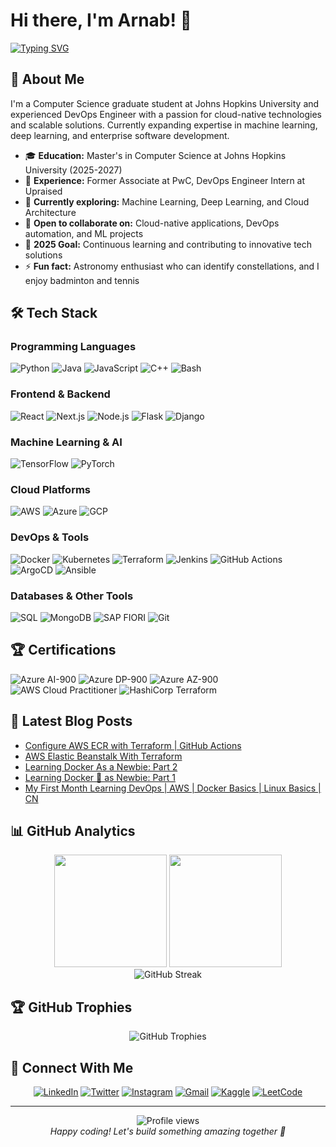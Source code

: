 # Hi there, I'm Arnab! 👋

[![Typing SVG](https://readme-typing-svg.herokuapp.com?font=Fira+Code&color=58A6FF&size=22&width=440&lines=Machine+Learning;DevOps+Enthusiast;Open+Source+Contributor;Always+Learning+Something+New)](https://git.io/typing-svg)

## 🚀 About Me

I'm a Computer Science graduate student at Johns Hopkins University and experienced DevOps Engineer with a passion for cloud-native technologies and scalable solutions. Currently expanding expertise in machine learning, deep learning, and enterprise software development.

- 🎓 **Education:** Master's in Computer Science at Johns Hopkins University (2025-2027)
- 💼 **Experience:** Former Associate at PwC, DevOps Engineer Intern at Upraised
- 🔭 **Currently exploring:** Machine Learning, Deep Learning, and Cloud Architecture
- 👯 **Open to collaborate on:** Cloud-native applications, DevOps automation, and ML projects
- 🎯 **2025 Goal:** Continuous learning and contributing to innovative tech solutions
- ⚡ **Fun fact:** Astronomy enthusiast who can identify constellations, and I enjoy badminton and tennis

## 🛠️ Tech Stack

### Programming Languages
![Python](https://img.shields.io/badge/Python-3776AB?style=for-the-badge&logo=python&logoColor=white)
![Java](https://img.shields.io/badge/Java-ED8B00?style=for-the-badge&logo=openjdk&logoColor=white)
![JavaScript](https://img.shields.io/badge/JavaScript-F7DF1E?style=for-the-badge&logo=javascript&logoColor=black)
![C++](https://img.shields.io/badge/C%2B%2B-00599C?style=for-the-badge&logo=c%2B%2B&logoColor=white)
![Bash](https://img.shields.io/badge/Bash-4EAA25?style=for-the-badge&logo=gnubash&logoColor=white)

### Frontend & Backend
![React](https://img.shields.io/badge/React-20232A?style=for-the-badge&logo=react&logoColor=61DAFB)
![Next.js](https://img.shields.io/badge/Next-black?style=for-the-badge&logo=next.js&logoColor=white)
![Node.js](https://img.shields.io/badge/Node.js-43853D?style=for-the-badge&logo=node.js&logoColor=white)
![Flask](https://img.shields.io/badge/Flask-000000?style=for-the-badge&logo=flask&logoColor=white)
![Django](https://img.shields.io/badge/Django-092E20?style=for-the-badge&logo=django&logoColor=white)

### Machine Learning & AI
![TensorFlow](https://img.shields.io/badge/TensorFlow-FF6F00?style=for-the-badge&logo=tensorflow&logoColor=white)
![PyTorch](https://img.shields.io/badge/PyTorch-EE4C2C?style=for-the-badge&logo=pytorch&logoColor=white)

### Cloud Platforms
![AWS](https://img.shields.io/badge/AWS-232F3E?style=for-the-badge&logo=amazon-aws&logoColor=white)
![Azure](https://img.shields.io/badge/Microsoft_Azure-0089D0?style=for-the-badge&logo=microsoft-azure&logoColor=white)
![GCP](https://img.shields.io/badge/Google_Cloud-4285F4?style=for-the-badge&logo=google-cloud&logoColor=white)

### DevOps & Tools
![Docker](https://img.shields.io/badge/Docker-2496ED?style=for-the-badge&logo=docker&logoColor=white)
![Kubernetes](https://img.shields.io/badge/Kubernetes-326ce5?style=for-the-badge&logo=kubernetes&logoColor=white)
![Terraform](https://img.shields.io/badge/Terraform-623CE4?style=for-the-badge&logo=terraform&logoColor=white)
![Jenkins](https://img.shields.io/badge/Jenkins-D24939?style=for-the-badge&logo=jenkins&logoColor=white)
![GitHub Actions](https://img.shields.io/badge/GitHub_Actions-2088FF?style=for-the-badge&logo=github-actions&logoColor=white)
![ArgoCD](https://img.shields.io/badge/Argo%20CD-EF7B4D?style=for-the-badge&logo=argo&logoColor=white)
![Ansible](https://img.shields.io/badge/Ansible-EE0000?style=for-the-badge&logo=ansible&logoColor=white)

### Databases & Other Tools
![SQL](https://img.shields.io/badge/PostgreSQL-316192?style=for-the-badge&logo=postgresql&logoColor=white)
![MongoDB](https://img.shields.io/badge/MongoDB-4EA94B?style=for-the-badge&logo=mongodb&logoColor=white)
![SAP FIORI](https://img.shields.io/badge/SAP_FIORI-0FAAFF?style=for-the-badge&logo=sap&logoColor=white)
![Git](https://img.shields.io/badge/Git-F05032?style=for-the-badge&logo=git&logoColor=white)

## 🏆 Certifications

![Azure AI-900](https://img.shields.io/badge/Microsoft-AI--900-0089D0?style=for-the-badge&logo=microsoft-azure&logoColor=white)
![Azure DP-900](https://img.shields.io/badge/Microsoft-DP--900-0089D0?style=for-the-badge&logo=microsoft-azure&logoColor=white)
![Azure AZ-900](https://img.shields.io/badge/Microsoft-AZ--900-0089D0?style=for-the-badge&logo=microsoft-azure&logoColor=white)
![AWS Cloud Practitioner](https://img.shields.io/badge/AWS-Cloud_Practitioner-232F3E?style=for-the-badge&logo=amazon-aws&logoColor=white)
![HashiCorp Terraform](https://img.shields.io/badge/HashiCorp-Terraform_Associate-623CE4?style=for-the-badge&logo=terraform&logoColor=white)


## 📝 Latest Blog Posts

<!-- BLOG-POST-LIST:START -->
- [Configure AWS ECR with Terraform | GitHub Actions](https://itisaby.hashnode.dev/configure-aws-ecr-with-terraform-github-actions)
- [AWS Elastic Beanstalk With Terraform](https://itisaby.hashnode.dev/aws-elastic-beanstalk-with-terraform)
- [Learning Docker As a Newbie: Part 2](https://itisaby.hashnode.dev/learning-docker-as-a-newbie-part-2)
- [Learning Docker 🐋 as Newbie: Part 1](https://itisaby.hashnode.dev/learning-docker-as-newbie-part-1)
- [My First Month Learning DevOps | AWS | Docker Basics | Linux Basics | CN](https://itisaby.hashnode.dev/my-first-month-learning-devops)
<!-- BLOG-POST-LIST:END -->

## 📊 GitHub Analytics

<div align="center">
  <img height="180em" src="https://github-readme-stats.vercel.app/api?username=itisaby&show_icons=true&theme=github_dark&include_all_commits=true&count_private=true"/>
  <img height="180em" src="https://github-readme-stats.vercel.app/api/top-langs/?username=itisaby&layout=compact&theme=github_dark"/>
</div>

<div align="center">
  <img src="https://github-readme-streak-stats.herokuapp.com/?user=itisaby&theme=github-dark-blue" alt="GitHub Streak" />
</div>

## 🏆 GitHub Trophies

<div align="center">
  <img src="https://github-profile-trophy.vercel.app/?username=itisaby&theme=darkhub&no-frame=true&column=7" alt="GitHub Trophies" />
</div>

## 🤝 Connect With Me

<div align="center">

[![LinkedIn](https://img.shields.io/badge/LinkedIn-0077B5?style=for-the-badge&logo=linkedin&logoColor=white)](https://www.linkedin.com/in/arnab-maity01/)
[![Twitter](https://img.shields.io/badge/Twitter-1DA1F2?style=for-the-badge&logo=twitter&logoColor=white)](https://twitter.com/ArnabMaity_01)
[![Instagram](https://img.shields.io/badge/Instagram-E4405F?style=for-the-badge&logo=instagram&logoColor=white)](https://www.instagram.com/abycode_101/)
[![Gmail](https://img.shields.io/badge/Gmail-D14836?style=for-the-badge&logo=gmail&logoColor=white)](mailto:arnabbibhuti4901@gmail.com)
[![Kaggle](https://img.shields.io/badge/Kaggle-20BEFF?style=for-the-badge&logo=kaggle&logoColor=white)](https://www.kaggle.com/arnabmaity01)
[![LeetCode](https://img.shields.io/badge/LeetCode-FFA116?style=for-the-badge&logo=leetcode&logoColor=black)](https://leetcode.com/itisaby/)

</div>

---

<div align="center">
  <img src="https://komarev.com/ghpvc/?username=itisaby&color=blueviolet&style=flat-square&label=Profile+Views" alt="Profile views" />
</div>

<div align="center">
  <i>Happy coding! Let's build something amazing together 🚀</i>
</div>
